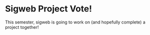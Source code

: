 Sigweb Project Vote!
====================

This semester, sigweb is going to work on (and hopefully complete) a project together!
